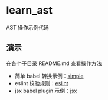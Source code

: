 # learn_ast
AST 操作示例代码

## 演示
在各个子目录 README.md 查看操作方法

- 简单 babel 转换示例：[simple](./simple)
- eslint 校验规则：[eslint](./eslint)
- jsx babel plugin 示例：[jsx](./jsx)